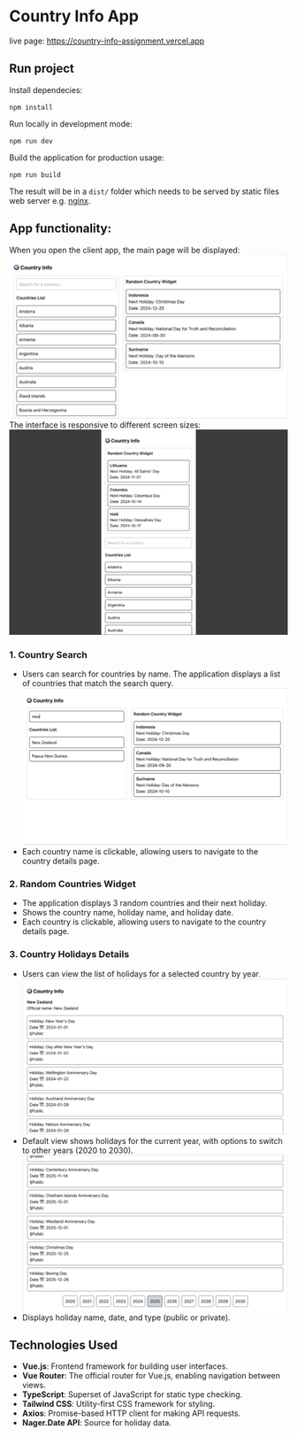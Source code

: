 # Country Info App

live page: https://country-info-assignment.vercel.app

## Run project

Install dependecies:

```
npm install
```

Run locally in development mode:

```
npm run dev
```

Build the application for production usage:

```
npm run build
```

The result will be in a `dist/` folder which needs to be served by static files web server e.g. [nginx](https://nginx.org/).


## App functionality:


When you open the client app, the main page will be displayed:
![Main Page](./md-images/main.png)
The interface is responsive to different screen sizes:
![Main Mobile Page](./md-images/main-mobile.png)


### 1. Country Search
- Users can search for countries by name. The application displays a list of countries that match the search query.
![Country Search](./md-images/country-search.png)
- Each country name is clickable, allowing users to navigate to the country details page.

### 2. Random Countries Widget
- The application displays 3 random countries and their next holiday.
- Shows the country name, holiday name, and holiday date.
- Each country is clickable, allowing users to navigate to the country details page.

### 3. Country Holidays Details
- Users can view the list of holidays for a selected country by year.
![Country Holidays](./md-images/country-page.png)
- Default view shows holidays for the current year, with options to switch to other years (2020 to 2030).
![Switch Year Options](./md-images/year-switch.png)
- Displays holiday name, date, and type (public or private).

## Technologies Used
- **Vue.js**: Frontend framework for building user interfaces.
- **Vue Router**: The official router for Vue.js, enabling navigation between views.
- **TypeScript**: Superset of JavaScript for static type checking.
- **Tailwind CSS**: Utility-first CSS framework for styling.
- **Axios**: Promise-based HTTP client for making API requests.
- **Nager.Date API**: Source for holiday data.
